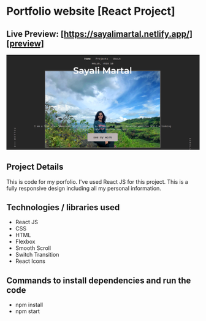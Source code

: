 # Portfolio website [React Project]

## Live Preview: [https://sayalimartal.netlify.app/][preview]

![](./ReadMeImages/ReadMeBanner.png)

## Project Details

This is code for my porfolio. I've used React JS for this project. This is a fully responsive design including all my personal information.

## Technologies / libraries used

- React JS
- CSS
- HTML
- Flexbox
- Smooth Scroll
- Switch Transition
- React Icons

## Commands to install dependencies and run the code

- npm install
- npm start
